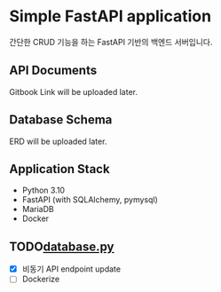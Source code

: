 # Simple FastAPI application
간단한 CRUD 기능을 하는 FastAPI 기반의 백엔드 서버입니다.

## API Documents
Gitbook Link will be uploaded later.

## Database Schema
ERD will be uploaded later.

## Application Stack
- Python 3.10
- FastAPI (with SQLAlchemy, pymysql)
- MariaDB
- Docker

## TODO[database.py](src%2Fdb%2Fdatabase.py)

- [X] 비동기 API endpoint update
- [ ] Dockerize
